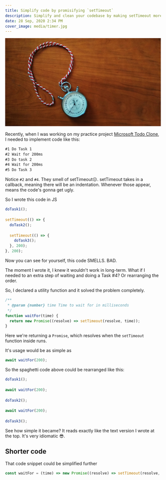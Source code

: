 ```yaml
---
title: Simplify code by promisifying `setTimeout`
description: Simplify and clean your codebase by making setTimeout more idiomatic using Promises
date: 28 Sep, 2020 2:34 PM
cover_image: media/timer.jpg
---
```


![Alt text](../../static/media/timer.jpg)

Recently, when I was working on my practice project [Microsoft Todo Clone](https://ms-todo.vercel.app), I needed to implement code like this:

```txt
#1 Do Task 1
#2 Wait for 200ms
#3 Do task 2
#4 Wait for 200ms
#5 Do Task 3
```

Notice `#2` and `#4`. They smell of setTimeout😖. setTimeout takes in a callback, meaning there will be an indentation. Whenever those appear, means the code's gonna get ugly.

So I wrote this code in JS

```js
doTask1();

setTimeout(() => {
  doTask2();

  setTimeout(() => {
    doTask3();
  }, 200);
}, 200);
```

Now you can see for yourself, this code SMELLS. BAD.

The moment I wrote it, I knew it wouldn't work in long-term. What if I needed to an extra step of waiting and doing a Task #4? Or rearranging the order.

So, I declared a utility function and it solved the problem completely.

```js
/**
 * @param {number} time Time to wait for in milliseconds
 */
function waitFor(time) {
  return new Promise((resolve) => setTimeout(resolve, time));
}
```

Here we're returning a `Promise`, which resolves when the `setTimeout` function inside runs.

It's usage would be as simple as

```js
await waitFor(200);
```

So the spaghetti code above could be rearranged like this:

```js
doTask1();

await waitFor(200);

doTask2();

await waitFor(200);

doTask3();
```

See how simple it became? It reads exactly like the text version I wrote at the top. It's very idiomatic 😎.

## Shorter code

That code snippet could be simplified further

```js
const waitFor = (time) => new Promise((resolve) => setTimeout(resolve, time));
```
